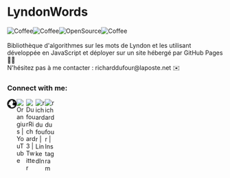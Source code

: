 # LyndonWords

<img align="left" alt="Coffee" src="https://forthebadge.com/images/badges/powered-by-coffee.svg" />
<img align="left" alt="Coffee" src="https://forthebadge.com/images/badges/made-with-react.svg" />
<img align="left" alt="OpenSource" src="https://forthebadge.com/images/badges/open-source.svg" />
<img align="left" alt="Coffee" src="https://forthebadge.com/images/badges/uses-git.svg" />

<br />
<br />
Bibliothèque d'algorithmes sur les mots de Lyndon et les utilisant développée en JavaScript et déployer sur un site hébergé par GitHub Pages 🧑‍💻
<br />
N'hésitez pas à me contacter : richarddufour@laposte.net ✉️
<br />

### Connect with me:

[<img align="left" alt="richarddufour.github.io" width="22px" src="https://raw.githubusercontent.com/iconic/open-iconic/master/svg/globe.svg" />][website]
[<img align="left" alt="Orangius | YouTube" width="22px" src="https://cdn.jsdelivr.net/npm/simple-icons@v3/icons/youtube.svg" />][youtube]
[<img align="left" alt="DufourRichard3 | Twitter" width="22px" src="https://cdn.jsdelivr.net/npm/simple-icons@v3/icons/twitter.svg" />][twitter]
[<img align="left" alt="richarddufour | LinkedIn" width="22px" src="https://cdn.jsdelivr.net/npm/simple-icons@v3/icons/linkedin.svg" />][linkedin]
[<img align="left" alt="richarddufour | Instagram" width="22px" src="https://cdn.jsdelivr.net/npm/simple-icons@v3/icons/instagram.svg" />][instagram]

<br />

[website]: https://richarddufour.github.io/
[course]: https://www.youtube.com/channel/UCzWH5xVM0zdcFKvfdLapOJg
[twitter]: https://twitter.com/DufourRichard3
[youtube]: https://www.youtube.com/channel/UCzWH5xVM0zdcFKvfdLapOJg
[instagram]: https://www.instagram.com/orangius/
[linkedin]: https://www.linkedin.com/in/richard-dufour-0b42751b9/